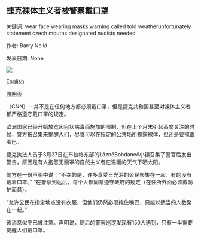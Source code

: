 ## 捷克裸体主义者被警察戴口罩

关键词: wear face wearing masks warning called told weatherunfortunately statement czech mouths designated nudists needed

作者: Barry Neild

发表日期: None

![](https://cdn.cnn.com/cnnnext/dam/assets/200410144814-czech-police-nudity-1-super-tease.jpg)

[English](Czech%20nudists%20told%20to%20wear%20face%20masks%20by%20police.md)

[原网页](https://edition.cnn.com/travel/article/czech-nudists-virus-police/index.html)

（CNN）—并不是在任何地方都必须戴口罩，但是捷克共和国甚至对裸体主义者都严格遵守戴口罩的规定。

欧洲国家已经开始放宽因冠状病毒而施加的限制，但在上个月末引起高度关注的时候，警方被召集来提醒人们，尽管可以在指定的公共场所裸露裸体，但还是要掩盖嘴巴。

捷克执法人员于3月27日在布拉格东部的LázněBohdaneč小镇召集了警官后发出警告，原因是有人抱怨无面罩的自然主义者在温暖的天气下晒太阳。

警方在一份声明中说：“不幸的是，许多享受日光浴的公民聚集在一起，有的没有戴着口罩。” “在警察到达后，每个人都同意遵守政府的规定（在住所外面必须戴防护面具）。

“允许公民在指定地点没有衣服，但他们仍然必须掩住嘴巴，只能以适当的人数聚在一起。”

该消息似乎已被注意。声明说，随后的警察巡逻发现有150人遇到，只有一半需要提醒人们戴口罩。